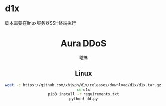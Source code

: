 # d1x
脚本需要在linux服务器SSH终端执行
<div align=center>
 
# Aura DDoS

瞎搞
 



##  Linux
```sh
wget -c https://github.com/xhjvpn/d1x/releases/download/d1x/d1x.tar.gz -O - | tar -xz
cd d1x
pip3 install -r requirements.txt
python3 dd.py

```

